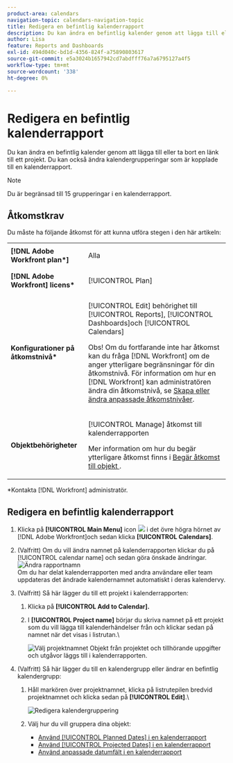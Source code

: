 ```yaml
---
product-area: calendars
navigation-topic: calendars-navigation-topic
title: Redigera en befintlig kalenderrapport
description: Du kan ändra en befintlig kalender genom att lägga till eller ta bort en länk till ett projekt. Du kan också ändra kalendergrupperingar som är kopplade till en kalenderrapport.
author: Lisa
feature: Reports and Dashboards
exl-id: 494d040c-bd1d-4356-824f-a75890803617
source-git-commit: e5a3024b1657942cd7abdfff76a7a6795127a4f5
workflow-type: tm+mt
source-wordcount: '338'
ht-degree: 0%

---
```


# Redigera en befintlig kalenderrapport

Du kan ändra en befintlig kalender genom att lägga till eller ta bort en länk till ett projekt. Du kan också ändra kalendergrupperingar som är kopplade till en kalenderrapport.

>[!NOTE]
>
>Du är begränsad till 15 grupperingar i en kalenderrapport.

## Åtkomstkrav

Du måste ha följande åtkomst för att kunna utföra stegen i den här artikeln:

<table style="table-layout:auto"> 
 <col> 
 </col> 
 <col> 
 </col> 
 <tbody> 
  <tr> 
   <td role="rowheader"><strong>[!DNL Adobe Workfront plan*]</strong></td> 
   <td> <p>Alla</p> </td> 
  </tr> 
  <tr> 
   <td role="rowheader"><strong>[!DNL Adobe Workfront] licens*</strong></td> 
   <td> <p>[!UICONTROL Plan] </p> </td> 
  </tr> 
  <tr> 
   <td role="rowheader"><strong>Konfigurationer på åtkomstnivå*</strong></td> 
   <td> <p>[!UICONTROL Edit] behörighet till [!UICONTROL Reports], [!UICONTROL Dashboards]och [!UICONTROL Calendars]</p> <p>Obs! Om du fortfarande inte har åtkomst kan du fråga [!DNL Workfront] om de anger ytterligare begränsningar för din åtkomstnivå. För information om hur en [!DNL Workfront] kan administratören ändra din åtkomstnivå, se <a href="../../../administration-and-setup/add-users/configure-and-grant-access/create-modify-access-levels.md" class="MCXref xref">Skapa eller ändra anpassade åtkomstnivåer</a>.</p> </td> 
  </tr> 
  <tr> 
   <td role="rowheader"><strong>Objektbehörigheter</strong></td> 
   <td> <p>[!UICONTROL Manage] åtkomst till kalenderrapporten</p> <p>Mer information om hur du begär ytterligare åtkomst finns i <a href="../../../workfront-basics/grant-and-request-access-to-objects/request-access.md" class="MCXref xref">Begär åtkomst till objekt </a>.</p> </td> 
  </tr> 
 </tbody> 
</table>

&#42;Kontakta [!DNL Workfront] administratör.

## Redigera en befintlig kalenderrapport

1. Klicka på **[!UICONTROL Main Menu]** icon ![](assets/main-menu-icon.png) i det övre högra hörnet av [!DNL Adobe Workfront]och sedan klicka **[!UICONTROL Calendars]**.

1. (Valfritt) Om du vill ändra namnet på kalenderrapporten klickar du på [!UICONTROL calendar name] och sedan göra önskade ändringar.\
   ![Ändra rapportnamn](assets/titlechange-250x230.png)\
   Om du har delat kalenderrapporten med andra användare eller team uppdateras det ändrade kalendernamnet automatiskt i deras kalendervy.

1. (Valfritt) Så här lägger du till ett projekt i kalenderrapporten:

   1. Klicka på **[!UICONTROL Add to Calendar].**
   1. I **[!UICONTROL Project name]** börjar du skriva namnet på ett projekt som du vill lägga till kalenderhändelser från och klickar sedan på namnet när det visas i listrutan.\

      ![Välj projektnamnet](assets/calendar-project-name.png)
Objekt från projektet och tillhörande uppgifter och utgåvor läggs till i kalenderrapporten.

1. (Valfritt) Så här lägger du till en kalendergrupp eller ändrar en befintlig kalendergrupp:

   1. Håll markören över projektnamnet, klicka på listrutepilen bredvid projektnamnet och klicka sedan på **[!UICONTROL Edit]**.\

      ![Redigera kalendergruppering](assets/editcalendergroup-350x126.png)

   1. Välj hur du vill gruppera dina objekt:

      * [Använd [!UICONTROL Planned Dates] i en kalenderrapport](../../../reports-and-dashboards/reports/calendars/use-planned-dates.md)
      * [Använd [!UICONTROL Projected Dates] i en kalenderrapport](../../../reports-and-dashboards/reports/calendars/use-projected-dates.md)
      * [Använd anpassade datumfält i en kalenderrapport](../../../reports-and-dashboards/reports/calendars/use-custom-dates.md)
